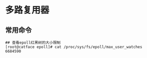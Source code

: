 # 多路复用器

## 常用命令

~~~shell
## 查看epoll红黑树的大小限制
[root@catface epoll]# cat /proc/sys/fs/epoll/max_user_watches
6684590
~~~